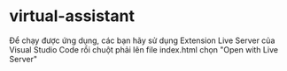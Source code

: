 # virtual-assistant


Để chạy được ứng dụng, các bạn hãy sử dụng Extension Live Server của Visual Studio Code rồi chuột phải lên file index.html chọn "Open with Live Server"
